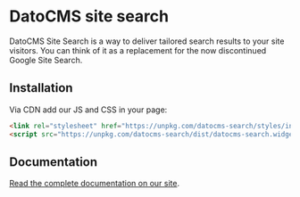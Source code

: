 DatoCMS site search
===============

DatoCMS Site Search is a way to deliver tailored search results to your site visitors. You can think of it as a replacement for the now discontinued Google Site Search.

## Installation

Via CDN add our JS and CSS in your page:

```html
<link rel="stylesheet" href="https://unpkg.com/datocms-search/styles/index.css" />
<script src="https://unpkg.com/datocms-search/dist/datocms-search.widget.js"></script>
```

## Documentation

[Read the complete documentation on our site](https://www.datocms.com/docs/search/).

